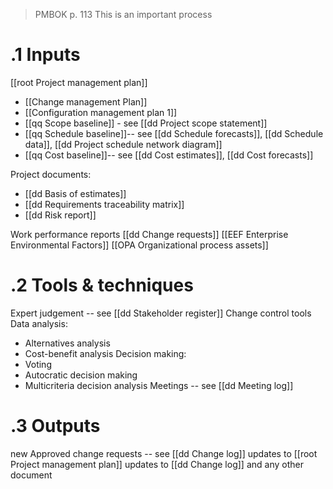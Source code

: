 >PMBOK p. 113
> This is an important process
# .1 Inputs
[[root Project management plan]]
* [[Change management Plan]]
* [[Configuration management plan 1]]
* [[qq Scope baseline]] - see [[dd Project scope statement]]
* [[qq Schedule baseline]]-- see [[dd Schedule forecasts]], [[dd Schedule data]], [[dd Project schedule network diagram]]
* [[qq Cost baseline]]-- see [[dd Cost estimates]], [[dd Cost forecasts]]

Project documents:
* [[dd Basis of estimates]]
* [[dd Requirements traceability matrix]]
* [[dd Risk report]]

Work performance reports
[[dd Change requests]]
[[EEF Enterprise Environmental Factors]]
[[OPA Organizational process assets]]


# .2 Tools & techniques
Expert judgement -- see [[dd Stakeholder register]]
Change control tools
Data analysis:
* Alternatives analysis
* Cost-benefit analysis
Decision making:
* Voting
* Autocratic decision making
* Multicriteria decision analysis
Meetings -- see [[dd Meeting log]]

# .3 Outputs
new Approved change requests -- see [[dd Change log]]
updates to [[root Project management plan]]
updates to [[dd Change log]] and any other document
